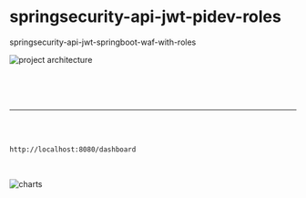 # springsecurity-api-jwt-pidev-roles
springsecurity-api-jwt-springboot-waf-with-roles


![project architecture](https://i.imgur.com/IdPmENX.png)



<br/>
<br/>
<br/>

----



<br/>
<br/>


```
http://localhost:8080/dashboard
```


<br/>

![charts](https://i.imgur.com/5niywyM.png)
